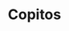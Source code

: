 ---
title: Copitos
date: 
draft: false

# descripcion
description : Copo de nieve

materials: Plata 925

color: Plateado

dimensions: 1 cm

code: 01-03-0280

type: "Aros"

categories: []

price: $3.140,00

price_eftvo: $2.670,00

# Images
# first image will be shown in the product page
images:
  # - image: "images/path_to_image"
  # La ubicacion de las imagenes es imagenes/Aros/Aros.Microcubic/01-03-0280-copitos
  - image: "./images/aros/microcubic/01-03-0280-copo-de-nieve_a.jpeg"
---